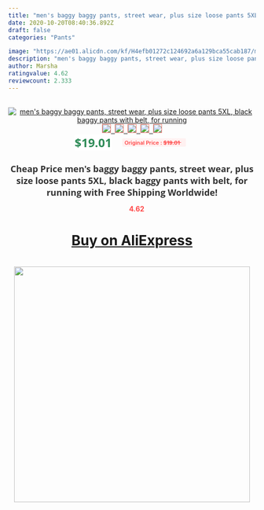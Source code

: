 ```yaml
---
title: "men's baggy baggy pants, street wear, plus size loose pants 5XL, black baggy pants with belt, for running"
date: 2020-10-20T08:40:36.892Z
draft: false
categories: "Pants"

image: "https://ae01.alicdn.com/kf/H4efb01272c124692a6a129bca55cab187/men-s-baggy-baggy-pants-street-wear-plus-size-loose-pants-5XL-black-baggy-pants-with.jpg"
description: "men's baggy baggy pants, street wear, plus size loose pants 5XL, black baggy pants with belt, for running"
author: Marsha
ratingvalue: 4.62
reviewcount: 2.333
---
```

<br>
<div style="text-align: center;">
<a href="https://s.click.aliexpress.com/e/_AXdKJ3" target="_blank" rel="nofollow noopener noreferrer"><img alt="men's baggy baggy pants, street wear, plus size loose pants 5XL, black baggy pants with belt, for running" class="magnifier-image" src="https://ae01.alicdn.com/kf/H4efb01272c124692a6a129bca55cab187/men-s-baggy-baggy-pants-street-wear-plus-size-loose-pants-5XL-black-baggy-pants-with.jpg_640x640.jpg">
<br>
<img style="border:1px solid salmon" src="https://ae01.alicdn.com/kf/H4efb01272c124692a6a129bca55cab187/men-s-baggy-baggy-pants-street-wear-plus-size-loose-pants-5XL-black-baggy-pants-with.jpg_120x120.jpg">&nbsp;&nbsp;<img style="border:1px solid salmon" src="https://ae01.alicdn.com/kf/Hd613e59cf422428fa314054441f92606H/men-s-baggy-baggy-pants-street-wear-plus-size-loose-pants-5XL-black-baggy-pants-with.jpg_120x120.jpg">&nbsp;&nbsp;<img style="border:1px solid salmon" src="https://ae01.alicdn.com/kf/H4cd82b9d277b4dd89893aae98d8d044ac/men-s-baggy-baggy-pants-street-wear-plus-size-loose-pants-5XL-black-baggy-pants-with.jpg_120x120.jpg">&nbsp;&nbsp;<img style="border:1px solid salmon" src="https://ae01.alicdn.com/kf/H01e0f80b45e846ad9aa7ea826cd65c5cW/men-s-baggy-baggy-pants-street-wear-plus-size-loose-pants-5XL-black-baggy-pants-with.jpg_120x120.jpg">&nbsp;&nbsp;<img style="border:1px solid salmon" src="https://ae01.alicdn.com/kf/H6e5647d447e848f7b1c7443128d891afH/men-s-baggy-baggy-pants-street-wear-plus-size-loose-pants-5XL-black-baggy-pants-with.jpg_120x120.jpg"></a></div><br0>
<div style="text-align: center;"><span style="background-color: white; border: 0px; box-sizing: border-box; color: seagreen; display: inline-block; font-family: &quot;open sans&quot; , &quot;arial&quot; , &quot;helvetica&quot; , sans-serif , &quot;heiti&quot;; font-size: 24px; font-stretch: inherit; font-weight: 700; line-height: inherit; margin: 0px 10px 0px 0px; padding: 0px; vertical-align: middle;">$19.01 </span>
<span style="background: rgb(255 , 241 , 241); border-radius: 3px; border: 0px; box-sizing: border-box; color: #ff4747; display: inline-block; font-family: inherit; font-size: 12px; font-stretch: inherit; font-style: inherit; font-variant: inherit; font-weight: 600; line-height: inherit; margin: 0px; padding: 2px 5px; transform: scale(0.9); vertical-align: middle;">Original Price : <b style="text-decoration: line-through;">$19.01 </b> &nbsp;&nbsp;</span></div>
<h1 style="color: #333333; display: inline-block; font-family: &quot;open sans&quot; , &quot;arial&quot; , &quot;helvetica&quot; , sans-serif , &quot;heiti&quot;; font-size: 18px; font-stretch: inherit; font-weight: 700; text-align: center;">Cheap Price men's baggy baggy pants, street wear, plus size loose pants 5XL, black baggy pants with belt, for running with Free Shipping Worldwide!</h1>
<div style="color: #ff4747; text-align: center;">
<img src="https://4.bp.blogspot.com/-M0ZcTcb-5uY/XleCXlxnR4I/AAAAAAAAAEc/OrjgMkXV1oMQFaCRZj5HQwOCBcu3w1FegCPcBGAYYCw/s1600/star.png" style="height: 15px;">&nbsp;<b>4.62</b></div>
<div class="button_cont" align="center"><a class="buynow_a" href="https://s.click.aliexpress.com/e/_AXdKJ3" target="_blank" rel="nofollow noopener noreferrer"><H1>Buy on AliExpress</H1></a></div><br>
<div class="separator" style="clear: both; text-align: center;">
<img src="https://lh3.googleusercontent.com/-pTy5HemUv9M/XlePHvY0dAI/AAAAAAAAAE4/0nX5iRUoIWY8eMW9Dpxeirr157OZliDIgCLcBGAsYHQ/s1600/badge.gif" width="480">
</div>

